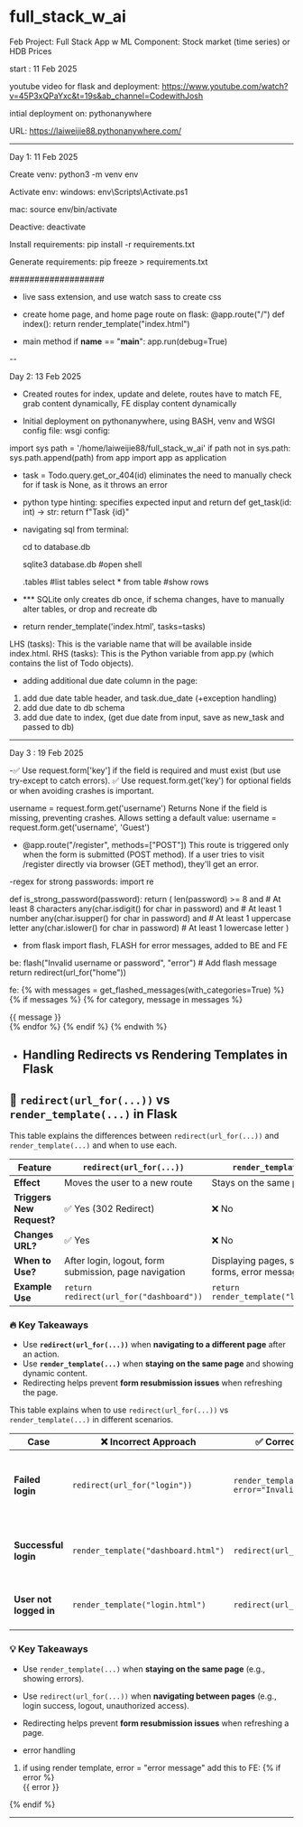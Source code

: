 # full_stack_w_ai
Feb Project: Full Stack App w ML Component: Stock market (time series) or HDB Prices 

start : 11 Feb 2025 

youtube video for flask and deployment:
https://www.youtube.com/watch?v=45P3xQPaYxc&t=19s&ab_channel=CodewithJosh

intial deployment on:
pythonanywhere

URL: https://laiweijie88.pythonanywhere.com/

---

Day 1: 11 Feb 2025

Create venv:
python3 -m venv env

Activate env:
windows:
env\Scripts\Activate.ps1 

mac:
source env/bin/activate


Deactive:
deactivate

Install requirements:
pip install -r requirements.txt

Generate requirements:
pip freeze > requirements.txt

###################

- live sass extension, and use watch sass to create css

- create home page, and home page route on flask:
@app.route("/")
def index():
    return render_template("index.html")

- main method
if __name__ == "__main__":
    app.run(debug=True)


-- 

Day 2: 13 Feb 2025

- Created routes for index, update and delete, routes have to match FE, grab content dynamically, FE display content dynamically 

- Initial deployment on pythonanywhere, using BASH, venv and WSGI config file:
wsgi config:

import sys
path = '/home/laiweijie88/full_stack_w_ai'
if path not in sys.path:
    sys.path.append(path)
from app import app as application


- task = Todo.query.get_or_404(id)
eliminates the need to manually check for if task is  None, as it throws an error 


- python type hinting: specifies expected input and return
def get_task(id: int) -> str:
    return f"Task {id}"

- navigating sql from terminal:

    cd to database.db
    
    sqlite3 database.db #open shell

    .tables             #list tables
    select * from table #show rows

- *** SQLite only creates db once, if schema changes, have to manually alter tables, or drop and recreate db

- return render_template('index.html', tasks=tasks)

LHS (tasks): This is the variable name that will be available inside index.html.
RHS (tasks): This is the Python variable from app.py (which contains the list of Todo objects).

- adding additional due date column in the page:

1. add due date table header, and task.due_date (+exception handling)
2. add due date to db schema
3. add due date to index, (get due date from input, save as new_task and passed to db)


-------

Day 3 : 19 Feb 2025

-✅ Use request.form['key'] if the field is required and must exist (but use try-except to catch errors).
✅ Use request.form.get('key') for optional fields or when avoiding crashes is important.

username = request.form.get('username')
Returns None if the field is missing, preventing crashes.
Allows setting a default value:
username = request.form.get('username', 'Guest')



- @app.route("/register", methods=["POST"])
This route is triggered only when the form is submitted (POST method).
If a user tries to visit /register directly via browser (GET method), they'll get an error.

-regex for strong passwords:
import re

def is_strong_password(password):
    return (
        len(password) >= 8 and  # At least 8 characters
        any(char.isdigit() for char in password) and  # At least 1 number
        any(char.isupper() for char in password) and  # At least 1 uppercase letter
        any(char.islower() for char in password)  # At least 1 lowercase letter
    )

- from flask import flash, FLASH for error messages, added to BE and FE

be:
flash("Invalid username or password", "error")  # Add flash message
        return redirect(url_for("home"))

fe:
{% with messages = get_flashed_messages(with_categories=True) %}
    {% if messages %}
        {% for category, message in messages %}
            <div class="flash flash-{{ category }}">{{ message }}</div>
        {% endfor %}
    {% endif %}
{% endwith %}


- ## Handling Redirects vs Rendering Templates in Flask

## 📌 `redirect(url_for(...))` vs `render_template(...)` in Flask

This table explains the differences between `redirect(url_for(...))` and `render_template(...)` and when to use each.

| **Feature**          | `redirect(url_for(...))`        | `render_template(...)`               |
|----------------------|--------------------------------|-------------------------------------|
| **Effect**          | Moves the user to a new route  | Stays on the same page            |
| **Triggers New Request?** | ✅ Yes (302 Redirect)  | ❌ No                              |
| **Changes URL?**     | ✅ Yes                          | ❌ No                              |
| **When to Use?**     | After login, logout, form submission, page navigation | Displaying pages, showing forms, error messages |
| **Example Use**      | `return redirect(url_for("dashboard"))` | `return render_template("login.html")` |

### 🔥 **Key Takeaways**
- Use **`redirect(url_for(...))`** when **navigating to a different page** after an action.
- Use **`render_template(...)`** when **staying on the same page** and showing dynamic content.
- Redirecting helps prevent **form resubmission issues** when refreshing the page.



This table explains when to use `redirect(url_for(...))` vs `render_template(...)` in different scenarios.

| **Case**             | ❌ **Incorrect Approach**           | ✅ **Correct Alternative**                      | **Why?**                                    |
|----------------------|----------------------------------|-----------------------------------------------|---------------------------------------------|
| **Failed login**     | `redirect(url_for("login"))`    | `render_template("login.html", error="Invalid credentials")` | Stay on login page to show error message.  |
| **Successful login** | `render_template("dashboard.html")` | `redirect(url_for("dashboard"))`              | Change the URL properly after login.       |
| **User not logged in** | `render_template("login.html")` | `redirect(url_for("login"))`                  | Redirect to login page for security.       |

### 💡 **Key Takeaways**
- Use `render_template(...)` when **staying on the same page** (e.g., showing errors).
- Use `redirect(url_for(...))` when **navigating between pages** (e.g., login success, logout, unauthorized access).
- Redirecting helps prevent **form resubmission issues** when refreshing a page.


- error handling

1. if using render template, error = "error message"
add this to FE:
{% if error %}
    <div class="flash flash-error">{{ error }}</div>
{% endif %}








---- 









